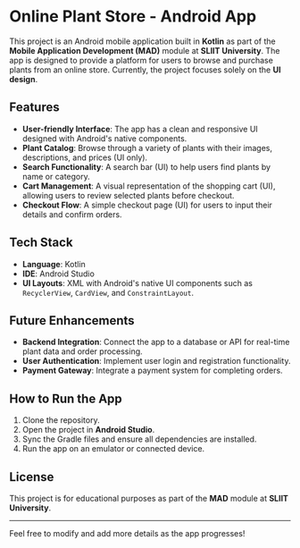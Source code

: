

# Online Plant Store - Android App

This project is an Android mobile application built in **Kotlin** as part of the **Mobile Application Development (MAD)** module at **SLIIT University**. The app is designed to provide a platform for users to browse and purchase plants from an online store. Currently, the project focuses solely on the **UI design**.

## Features

- **User-friendly Interface**: The app has a clean and responsive UI designed with Android's native components.
- **Plant Catalog**: Browse through a variety of plants with their images, descriptions, and prices (UI only).
- **Search Functionality**: A search bar (UI) to help users find plants by name or category.
- **Cart Management**: A visual representation of the shopping cart (UI), allowing users to review selected plants before checkout.
- **Checkout Flow**: A simple checkout page (UI) for users to input their details and confirm orders.


## Tech Stack

- **Language**: Kotlin
- **IDE**: Android Studio
- **UI Layouts**: XML with Android's native UI components such as `RecyclerView`, `CardView`, and `ConstraintLayout`.

## Future Enhancements

- **Backend Integration**: Connect the app to a database or API for real-time plant data and order processing.
- **User Authentication**: Implement user login and registration functionality.
- **Payment Gateway**: Integrate a payment system for completing orders.

## How to Run the App

1. Clone the repository.
2. Open the project in **Android Studio**.
3. Sync the Gradle files and ensure all dependencies are installed.
4. Run the app on an emulator or connected device.

## License

This project is for educational purposes as part of the **MAD** module at **SLIIT University**.

---

Feel free to modify and add more details as the app progresses!
